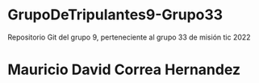 # GrupoDeTripulantes9-Grupo33
Repositorio Git del grupo 9, perteneciente al grupo 33 de misión tic 2022
# Mauricio David Correa Hernandez